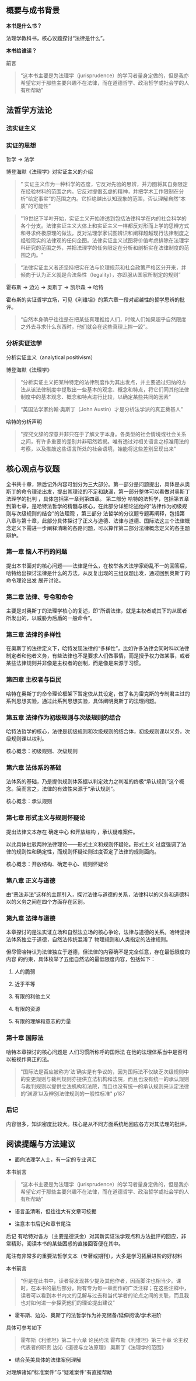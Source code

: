 ## 概要与成书背景

**本书是什么书？**

法理学教科书，核心议题探讨“法律是什么”。

**本书给谁读？**

前言
> “这本书主要是为法理学（jurisprudence）的学习者量身定做的，但是我亦希望它对于那些主要兴趣不在法律，而在道德哲学、政治哲学或社会学的人有所帮助”

## 法哲学方法论

### 法实证主义

### 实证的思想

哲学 -> 法学

博登海默《法理学》对实证主义的介绍
> ” 实证主义作为一种科学的态度，它反对先验的思辨，并力图将其自身限定在经验材料的范围之内。它反对提倡玄虚的精神，并把学术工作限制在分析“给定事实”的范围之内。它拒绝越出认知现象的范围，否认理解自然“本质”的可能性”

> "19世纪下半叶开始，实证主义开始渗透到包括法律科学在内的社会科学的各个分支。法律实证主义大体上和实证主义一样都反对形而上学的思辨方式和寻求终极原理的做法，反对法理学家试图辨识和阐释超越现行法律制度之经验现实的法律观的任何企图。法律实证主义试图将价值考虑排除在法理学科研究的范围之外，并把法理学的任务限定在分析和剖析实在法律制度的范围之内。"

> “法律实证主义者还坚持把实在法与伦理规范和社会政策严格区分开来，并倾向于认为正义就是合法条性（legality），亦即服从国家所制定的规则”

霍布斯 -> 边沁 -> 奥斯丁  -> 凯尔森 -> 哈特

霍布斯的实证哲学立场，可见《利维坦》的第六章一段对超越性的哲学思辨的批评。

> “自然本身确乎往往是在把某些真理推给人们，时候人们如果超乎自然限度之外去寻求什么东西时，他们就会在这些真理上摔一跤”。

### 分析实证法学

分析实证主义（analytical positivism）

博登海默《法理学》

> “分析实证主义把某种特定的法律制度作为其出发点，并主要通过归纳的方法从该法律制度中提取出一些基本的观念、概念和特点，将它们同其他法律制度中的基本观念、概念和特点进行比较，以确定某些共同的因素”

> “英国法学家约翰·奥斯丁（John Austin）才是分析法学派的真正奠基人”

哈特的分析声明

>  "探究文辞的深意并非只在于了解文字本身。各类型的社会情境或社会关系之间，有许多重要的差别并非昭然若揭。唯有透过对相关语言之标准用法的考察，以及推敲这些语言所处的社会语境，始能将这些差别呈现出来"

## 核心观点与议题



全书共十章，除后记外内容可划分为三大部分。第一部分是问题提出，具体是从奥斯丁的命令理论出发，提出其理论的不足和缺漏，第一部分整体可以看做对奥斯丁法理学的批判 ，具体包括第一章到第四章。 第二部分 哈特的法哲学，包括第五章到第七章，是哈特法哲学的精髓与核心，在此部分详细论述他的“法律作为初级规则与次级规则的结合”的法理观 ，第三部分 法哲学的分议题专题再阐释，包括第八章与第十章，此部分具体探讨了正义与道德、法律与道德、国际法这三个法律概念定义下需进一步阐释清晰的各路问题，可以算作第二部分法律概念定义的各主题辩护。

### 第一章 恼人不朽的问题

提出本书面对的核心问题——法律是什么，在枚举各大法学家纷乱不一的回答后，哈特给出探讨法律是什么的方法，从反复出现的三组议题出发，通过回到奥斯丁的命令理论出发 展开讨论。

### 第二章 法律、号令和命令

主要是对奥斯丁的法理学核心的复述，即“所谓法律，就是主权者或其下的从属者所发出的，以威胁为后盾的一般命令”。

### 第三章 法律的多样性

在奥斯丁的法律定义下，哈特发现法律的“多样性”，比如许多法律会同时科以法律制定者和他者义务，有些法律也不是要求人们做事情，而是授予权力做某事，或者某些法律规则并非像是主权者的创制，而是像是来源于习惯。

### 第四章 主权者与臣民

哈特在奥斯丁的命令理论框架下暂定依从其设定，做了名为雷克斯的专制君主过的系列思想实验，通过此系列思想实验，具体阐明奥斯丁的法理问题。

### 第五章 法律作为初级规则与次级规则的结合

哈特法哲学的核心，法律是初级规则和次级规则的结合体，初级规则课以义务，次级规则课以权利。

核心概念：初级规则、次级规则

### 第六章 法体系的基础

法体系的基础，乃是提供规则体系据以判定效力之判准的终极“承认规则”这个概念。简而言之，法律的有效性来源于“承认规则”。

核心概念：承认规则

### 第七章 形式主义与规则怀疑论

提出法律文本存在 确定中心 和开放结构 ，承认疑难案件。

以此具体批驳两种法律理论——形式主义和规则怀疑论。形式主义 过度强调了法律的规则性和确定性，而规则怀疑论则过度否定了法律的规则面向。

核心概念：开放结构、确定中心、规则怀疑论

### 第八章 正义与道德

由“恶法非法”这样的主题引入，探讨法律与道德的关系，法律科以的义务和道德科以的义务之间在四个方面存在区别。

### 第九章 法律与道德

本章探讨的是法实证立场和自然法立场的核心争论，法律与道德的关系。哈特坚持法体系独立于道德，自然法传统混淆了 物理规则和人类指定的法律规则。

但尽管哈特认为法律独立于道德，但法律的内容确不是完全任意，存在最低限度的内容 的约束，具体枚举了五组自然法的最低限度内容，包括如下：

1. 人的脆弱

2. 近乎平等

3. 有限的利他主义

4. 有限的资源

5. 有限的理解和意志的力量

### 第十章 国际法

哈特本章探讨的核心问题是 人们习惯所称呼的国际法 在他的法理体系当中是否可以被视作真正的法。

> "国际法是否应被称为‘法’确实是有争议的，因为国际法不仅缺乏次级规则中的变更规则与裁判规则亦提供立法机构和法院，而且也没有统一的承认规则与裁判规则以提供立法机构和法院，而且也没有统一的承认规则来认定法律的‘渊源’以及辨别法律规则的一般性标准" p187

### 后记

内容很多，知识密度比较大。核心是从不同方面系统地回应各方对其法理的批评。

## 阅读提醒与方法建议

* 面向法理学人士，有一定的专业词汇

本书前言
> “这本书主要是为法理学（jurisprudence）的学习者量身定做的，但是我亦希望它对于那些主要兴趣不在法律，而在道德哲学、政治哲学或社会学的人有所帮助”

* 语言虽清晰，但往往大有文章可挖掘

* 注意本书后记和章节尾注

后记 有哈特对各方（主要是德沃金）对其新实证法学观点和方法批评的回应，非常精彩，阅读本书的某些困惑的直接回答便在其中。

尾注有非常多的重要法哲学文本（专著或期刊），大多是学习拓展进阶的好材料

本书前言
> “但是在此书中，读者将发现甚少提及其他作者，因而脚注也相当少。课时，在本书的最后部分，附有专为每一章而作的广泛注释；在这些注释中，读者可以看到本书内文的见解与过去和当代学者的论点之间的关联，而且我也对如何进一步探究他们的理论提出建议”

* 霍布斯、边沁、奥斯丁的法哲学作为补充储备/延伸阅读/学术进阶

具体可参考如下

> 霍布斯《利维坦》第二十六章 论民约法
> 霍布斯《利维坦》第三十章 论主权代表者的职责
> 边沁《道德与立法原理》
> 奥斯丁《法理学的范围》

* 结合英美具体的法律案例理解

对理解诸如“标准案件”与“疑难案件”有直接帮助
